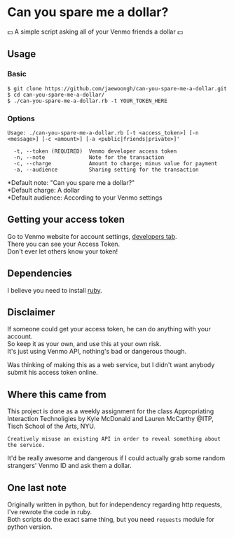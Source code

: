 Can you spare me a dollar?
==========================

:dollar: A simple script asking all of your Venmo friends a dollar :dollar:

Usage
-----

### Basic
```
$ git clone https://github.com/jaewoongh/can-you-spare-me-a-dollar.git
$ cd can-you-spare-me-a-dollar/
$ ./can-you-spare-me-a-dollar.rb -t YOUR_TOKEN_HERE
```

### Options
```
Usage: ./can-you-spare-me-a-dollar.rb [-t <access_token>] [-n <message>] [-c <amount>] [-a <public|friends|private>]'

  -t, --token (REQUIRED)  Venmo developer access token
  -n, --note              Note for the transaction
  -c, --charge            Amount to charge; minus value for payment
  -a, --audience          Sharing setting for the transaction
```

*Default note: "Can you spare me a dollar?"  
*Default charge: A dollar  
*Default audience: According to your Venmo settings  

Getting your access token
-------------------------
Go to Venmo website for account settings, [developers tab](https://venmo.com/account/settings/developers).  
There you can see your Access Token.  
Don't ever let others know your token!

Dependencies
------------
I believe you need to install [ruby](https://www.ruby-lang.org/en/downloads/).

Disclaimer
----------
If someone could get your access token, he can do anything with your account.  
So keep it as your own, and use this at your own risk.  
It's just using Venmo API, nothing's bad or dangerous though.

Was thinking of making this as a web service, but I didn't want anybody submit his access token online.

Where this came from
-----------------------
This project is done as a weekly assignment for the class Appropriating Interaction Technoligies by Kyle McDonald and Lauren McCarthy @ITP, Tisch School of the Arts, NYU.

```
Creatively misuse an existing API in order to reveal something about the service.
```

It'd be really awesome and dangerous if I could actually grab some random strangers' Venmo ID and ask them a dollar.

One last note
-------------
Originally written in python, but for independency regarding http requests, I've rewrote the code in ruby.  
Both scripts do the exact same thing, but you need `requests` module for python version.